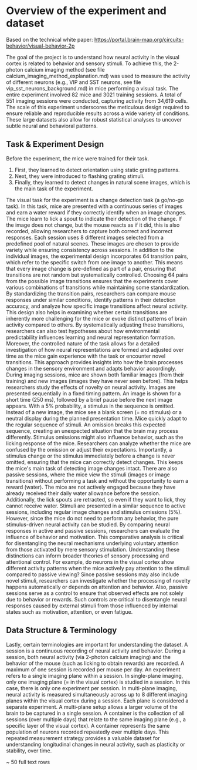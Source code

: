 # Overview of the experiment and dataset
Based on the technical white paper: https://portal.brain-map.org/circuits-behavior/visual-behavior-2p

The goal of the project is to understand how neural activity in the visual cortex is related to behavior and sensory stimuli. To achieve this, the 2-photon calcium
imaging method (see file calcium_imaging_method_explanation.md) was used to measure the activity of different neurons (e.g., VIP and SST neurons, see file
vip_sst_neurons_background.md) in mice performing a visual task. The entire experiment involved 82 mice and 3021 training sessions. A total of 551 imaging sessions were
conducted, capturing activity from 34,619 cells. The scale of this experiment underscores the meticulous design required to ensure reliable and reproducible results
across a wide variety of conditions. These large datasets also allow for robust statistical analyses to uncover subtle neural and behavioral patterns.

## Task & Experiment Design
Before the experiment, the mice were trained for their task.
1. First, they learned to detect orientation using static grating patterns.
2. Next, they were introduced to flashing grating stimuli.
3. Finally, they learned to detect changes in natural scene images, which is the main task of the experiment.

The visual task for the experiment is a change detection task (a go/no-go task). In this task, mice are presented with a continuous series of images and earn a water
reward if they correctly identify when an image changes. The mice learn to lick a spout to indicate their detection of the change. If the image does not change, but the
mouse reacts as if it did, this is also recorded, allowing researchers to capture both correct and incorrect responses. Each session uses 8 different images selected
from a predefined pool of natural scenes. These images are chosen to provide variety while ensuring consistency across sessions. In addition to the individual images,
the experimental design incorporates 64 transition pairs, which refer to the specific switch from one image to another. This means that every image change is
pre-defined as part of a pair, ensuring that transitions are not random but systematically controlled. Choosing 64 pairs from the possible image transitions ensures
that the experiments cover various combinations of transitions while maintaining some standardization. By standardizing the transition pairs, researchers can compare
mouse responses under similar conditions, identify patterns in their detection accuracy, and analyze how specific image transitions affect neural activity. This design
also helps in examining whether certain transitions are inherently more challenging for the mice or evoke distinct patterns of brain activity compared to others. By
systematically adjusting these transitions, researchers can also test hypotheses about how environmental predictability influences learning and neural representation
formation. Moreover, the controlled nature of the task allows for a detailed investigation of how neural representations are formed and adjusted over time as the mice
gain experience with the task or encounter novel transitions. This approach provides insights into how the brain processes changes in the sensory environment and adapts
behavior accordingly.
During imaging sessions, mice are shown both familiar images (from their training) and new images (images they have never seen before). This helps researchers study the
effects of novelty on neural activity. Images are presented sequentially in a fixed timing pattern. An image is shown for a short time (250 ms), followed by a brief
pause before the next image appears. With a 5% probability, a stimulus in the sequence is omitted. Instead of a new image, the mice see a blank screen (= no stimulus)
or a neutral display during the planned presentation time. Mice quickly adapt to the regular sequence of stimuli. An omission breaks this expected sequence, creating an
unexpected situation that the brain may process differently. Stimulus omissions might also influence behavior, such as the licking response of the mice. Researchers can
analyze whether the mice are confused by the omission or adjust their expectations. Importantly, a stimulus change or the stimulus immediately before a change is never
omitted, ensuring that the mice can correctly detect changes. This keeps the mice's main task of detecting image changes intact.
There are also passive sessions, where the mice view the stimuli (images or image transitions) without performing a task and without the opportunity to earn a reward
(water). The mice are not actively engaged because they have already received their daily water allowance before the session. Additionally, the lick spouts are
retracted, so even if they want to lick, they cannot receive water. Stimuli are presented in a similar sequence to active sessions, including regular image changes and
stimulus omissions (5%). However, since the mice do not need to perform any behavior, the pure stimulus-driven neural activity can be studied. By comparing neural
responses in active and passive sessions, researchers can evaluate the influence of behavior and motivation. This comparative analysis is critical for disentangling the
neural mechanisms underlying voluntary attention from those activated by mere sensory stimulation. Understanding these distinctions can inform broader theories of
sensory processing and attentional control. For example, do neurons in the visual cortex show different activity patterns when the mice actively pay attention to the
stimuli compared to passive viewing? Since passive sessions may also include novel stimuli, researchers can investigate whether the processing of novelty happens
automatically or depends on attention and behavior. Also, passive sessions serve as a control to ensure that observed effects are not solely due to behavior or
rewards.  Such controls are critical to disentangle neural responses caused by external stimuli from those influenced by internal states such as motivation, attention,
or even fatigue.

## Data Structure & Terminology
Lastly, certain terminologies are important for understanding the dataset. A session is a continuous recording of neural activity and behavior. During a session, both
neural activity (via 2-photon calcium imaging) and the behavior of the mouse (such as licking to obtain rewards) are recorded. A maximum of one session is recorded per
mouse per day.
An experiment refers to a single imaging plane within a session. In single-plane imaging, only one imaging plane (= in the visual cortex) is studied in a session. In
this case, there is only one experiment per session. In multi-plane imaging, neural activity is measured simultaneously across up to 8 different imaging planes within
the visual cortex during a session. Each plane is considered a separate experiment. A multi-plane setup allows a larger volume of the brain to be captured in a single
session.
A container is the collection of all sessions (over multiple days) that relate to the same imaging plane (e.g., a specific layer of the visual cortex). A container
represents the same population of neurons recorded repeatedly over multiple days. This repeated measurement strategy provides a valuable dataset for understanding
longitudinal changes in neural activity, such as plasticity or stability, over time.

~ 50 full text rows